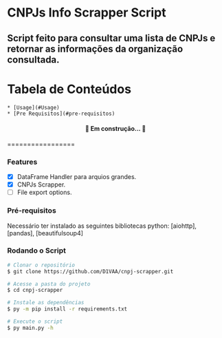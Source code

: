# CNPJs Info Scrapper Script

## Script feito para consultar uma lista de CNPJs e retornar as informações da organização consultada.
Tabela de Conteúdos
=================
<!--ts-->

    * [Usage](#Usage)
    * [Pre Requisitos](#pre-requisitos)

<!--te-->
<h4 align="center"> 
   🚀 Em construção...  🚧
</h4>
=================

### Features

- [x] DataFrame Handler para arquios grandes.
- [x] CNPJs Scrapper.
- [ ] File export options.

### Pré-requisitos

Necessário ter instalado as seguintes bibliotecas python:
[aiohttp], [pandas], [beautifulsoup4]

### Rodando o Script

```bash
# Clonar o repositório
$ git clone https://github.com/D1VAA/cnpj-scrapper.git

# Acesse a pasta do projeto
$ cd cnpj-scrapper

# Instale as dependências
$ py -m pip install -r requirements.txt

# Execute o script
$ py main.py -h
